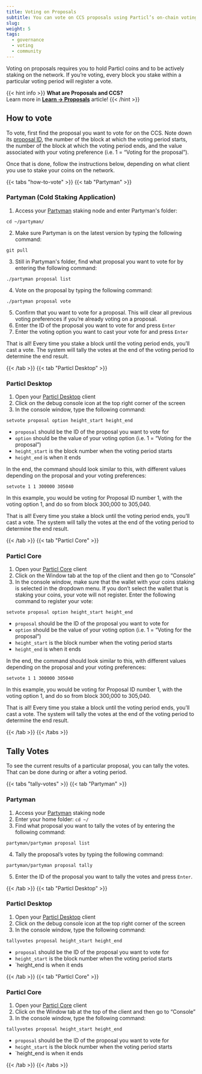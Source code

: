 ```yaml
---
title: Voting on Proposals
subtitle: You can vote on CCS proposals using Particl’s on-chain voting system
slug: 
weight: 5
tags:
  - governance
  - voting
  - community
---
```


Voting on proposals requires you to hold Particl coins and to be actively staking on the network. If you’re voting, every block you stake within a particular voting period will register a vote.

{{< hint info >}}
**What are Proposals and CCS?**\
Learn more in **[Learn -> Proposals](/learn/misc/proposals/)** article!
{{< /hint >}}


## How to vote

To vote, first find the proposal you want to vote for on the CCS. Note down its [proposal ID](https://ccs.particl.io/), the number of the block at which the voting period starts, the number of the block at which the voting period ends, and the value associated with your voting preference (i.e. 1 = “Voting for the proposal”).

Once that is done, follow the instructions below, depending on what client you use to stake your coins on the network.


{{< tabs "how-to-vote" >}}
{{< tab "Partyman" >}}

### Partyman (Cold Staking Application)

1. Access your [Partyman](/learn/staking/partyman/) staking node and enter Partyman's folder:

```
cd ~/partyman/
```

2. Make sure Partyman is on the latest version by typing the following command:

```
git pull
```

3. Still in Partyman's folder, find what proposal you want to vote for by entering the following command:

```
./partyman proposal list
```

4. Vote on the proposal by typing the following command:

```
./partyman proposal vote
```

5. Confirm that you want to vote for a proposal. This will clear all previous voting preferences if you’re already voting on a proposal.
6. Enter the ID of the proposal you want to vote for and press `Enter`
7. Enter the voting option you want to cast your vote for and press `Enter`

That is all! Every time you stake a block until the voting period ends, you’ll cast a vote. The system will tally the votes at the end of the voting period to determine the end result.

{{< /tab >}}
{{< tab "Particl Desktop" >}}

### Particl Desktop

1. Open your [Particl Desktop](/tutorial/wallets/particl-desktop/) client
2. Click on the debug console icon at the top right corner of the screen
3. In the console window, type the following command:

```
setvote proposal option height_start height_end
```

- `proposal` should be the ID of the proposal you want to vote for
- `option` should be the value of your voting option (i.e. 1 = “Voting for the proposal”)
- `height_start` is the block number when the voting period starts
- `height_end` is when it ends

In the end, the command should look similar to this, with different values depending on the proposal and your voting preferences:

```
setvote 1 1 300000 305040
```

In this example, you would be voting for Proposal ID number 1, with the voting option 1, and do so from block 300,000 to 305,040. 

That is all! Every time you stake a block until the voting period ends, you’ll cast a vote. The system will tally the votes at the end of the voting period to determine the end result.

{{< /tab >}}
{{< tab "Particl Core" >}}

### Particl Core

1. Open your [Particl Core](/tutorial/wallets/particl-core/) client
2. Click on the Window tab at the top of the client and then go to “Console”
3. In the console window, make sure that the wallet with your coins staking is selected in the dropdown menu. If you don’t select the wallet that is staking your coins, your vote will not register.
Enter the following command to register your vote:

```
setvote proposal option height_start height_end
```

- `proposal` should be the ID of the proposal you want to vote for
- `option` should be the value of your voting option (i.e. 1 = “Voting for the proposal”)
- `height_start` is the block number when the voting period starts
- `height_end` is when it ends

In the end, the command should look similar to this, with different values depending on the proposal and your voting preferences:

```
setvote 1 1 300000 305040
```

In this example, you would be voting for Proposal ID number 1, with the voting option 1, and do so from block 300,000 to 305,040. 

That is all! Every time you stake a block until the voting period ends, you’ll cast a vote. The system will tally the votes at the end of the voting period to determine the end result.

{{< /tab >}}
{{< /tabs >}}



## Tally Votes

To see the current results of a particular proposal, you can tally the votes. That can be done during or after a voting period.

{{< tabs "tally-votes" >}}
{{< tab "Partyman" >}}

### Partyman

1. Access your [Partyman](/learn/staking/partyman/) staking node
2. Enter your home folder: `cd ~/`
3. Find what proposal you want to tally the votes of by entering the following command:

```
partyman/partyman proposal list
```

4. Tally the proposal’s votes by typing the following command:

```
partyman/partyman proposal tally
```

5. Enter the ID of the proposal you want to tally the votes and press `Enter`.

{{< /tab >}}
{{< tab "Particl Desktop" >}}

### Particl Desktop

1. Open your [Particl Desktop](/tutorial/wallets/particl-desktop/) client
2. Click on the debug console icon at the top right corner of the screen
3. In the console window, type the following command:

```
tallyvotes proposal height_start height_end
```

- `proposal` should be the ID of the proposal you want to vote for
- `height_start` is the block number when the voting period starts
- `height_end is when it ends

{{< /tab >}}
{{< tab "Particl Core" >}}

### Particl Core

1. Open your [Particl Core](/tutorial/wallets/particl-core/) client
2. Click on the Window tab at the top of the client and then go to “Console”
3. In the console window, type the following command:

```
tallyvotes proposal height_start height_end
```

- `proposal` should be the ID of the proposal you want to vote for
- `height_start` is the block number when the voting period starts
- `height_end is when it ends

{{< /tab >}}
{{< /tabs >}}
